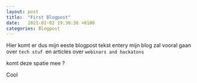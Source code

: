 ```yaml
---
layout: post
title:  "First Blogpost"
date:   2021-02-02 19:30:36 +0100
categories: Blogpost
---
```


Hier komt er dus mijn eeste blogpost tekst entery
mijn blog zal vooral gaan over `tech stuf `en articles over `webinars and hackatons`

komt deze spatie mee ?

Cool 

